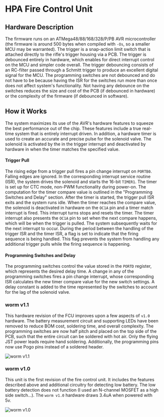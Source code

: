 # HPA Fire Control Unit

## Hardware Description
The firmware runs on an ATMega48/88/168/328/P/PB AVR microcontroller (the firmware
is around 500 bytes when compiled with `-Os`, so a smaller MCU may be
warranted). The trigger is a snap-action limit switch that is attached
directly to the rifle's trigger housing via a PCB. The trigger is debounced
entirely in hardware, which enables for direct interrupt control on the MCU
and simpler code overall. The trigger debouncing consists of an RC-filter
passed through a Schmitt trigger to produce an excellent digital signal for
the MCU. The programming switches are not debounced and do not have to be
because having the ISR for the switches run more than once does not affect
system's functionality. Not having any debounce on the switches reduces the
size and cost of the PCB (if debounced in hardware) or the complexity of 
the firmware (if debounced in software). 

## How it Works
The system maximizes its use of the AVR's hardware features to
squeeze the best performance out of the chip. These features include
a true real-time system that is entirely interrupt driven. In
addition, a hardware timer is used to create an accurate and
precise pulse for the solenoid valve. The solenoid is activated by the
in the trigger interrupt and deactivated by hardware in when the timer
matches the specified value.

#### Trigger Pull
The rising edge from a trigger pull fires a pin change
interrupt on `PORTB0`. Falling edges are ignored. In the
corresponding interrupt service routine (ISR), the system drives the
solenoid and starts the 16-bit `TIMER1`. The timer is set up for
CTC mode, non-PWM functionality during power-on. The computation
for the timer compare value is outlined in the "Programming Switches
and Delay" section. After the timer is started, the trigger pull ISR
exits and the system runs idle. When the timer reaches the compare
value, the solenoid is deactivated in hardware on the `OC1A` pin and
a timer match interrupt is fired. This interrupt turns stops and resets 
the timer. The timer interrupt also presents the `OC1A` pin to set when
the next compare happens, which will be when the trigger is pulled. 
The system
subsequently waits for the next interrupt to occur. During the period
between the handling of the trigger ISR and the timer ISR, a flag
is set to indicate that the firing sequence is being handled. This
flag prevents the system from handling any additional trigger pulls
while the firing sequence is happening.

#### Programming Switches and Delay
The programming
switches control the value stored in the `PORTD` register, which
represents the desired delay time. A change in any of the
programming switches fires a pin change interrupt, whose
corresponding ISR calculates the new timer compare value for the
new switch settings. A delay constant is added to the time
represented by the switches to account for the lag of the solenoid
valve.

### worm v1.1
This hardware revision of the FCU improves upon a few aspects of `v1.0` hardware. The battery measurement circuit and supporting LEDs have been removed to reduce BOM cost, soldering time, and overall complexity. The programming switches are now half pitch and placed on the top side of the PCB, such that the entire circuit can be soldered with hot air. Only the flying JST power leads require hand soldering. Additionally, the programming pins now use Pogo pins instead of a soldered header. 

![worm v1.1](https://imgur.com/EAgREVe.jpg)

### worm v1.0
This unit is the first revision of the fire control unit. It includes the features described above and additional circuitry for detecting low battery. The low battery detection does not function (I used an N-channel MOSFET as a high side switch...). The `worm v1.0` hardware draws 3.4uA when powered with 5v. 

![worm v1.0](https://i.imgur.com/vMBrBP3.jpg)
